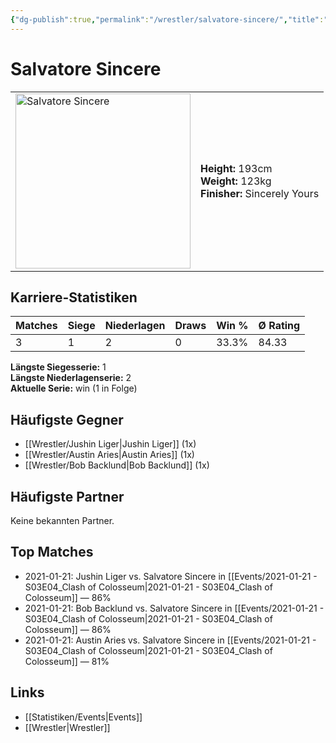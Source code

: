 ```yaml
---
{"dg-publish":true,"permalink":"/wrestler/salvatore-sincere/","title":"Salvatore Sincere","tags":["wrestler"],"noteIcon":""}
---
```



# Salvatore Sincere

<table>
        <tr>
        <td><img src="https://github.com/CptSpaulding1980/choke-slam-wrestling/releases/download/images/Salvatore_Sincere.png" width="280" alt="Salvatore Sincere"></td>
        <td>
        <b>Height:</b> 193cm<br>
        <b>Weight:</b> 123kg<br>
        <b>Finisher:</b> Sincerely Yours<br>
        </td>
        </tr>
        </table>
        
## Karriere-Statistiken

| Matches | Siege | Niederlagen | Draws | Win % | Ø Rating |
|---------|-------|-------------|-------|-------|-----------|
| 3 | 1 | 2 | 0 | 33.3% | 84.33 |

**Längste Siegesserie:** 1<br>**Längste Niederlagenserie:** 2<br>**Aktuelle Serie:** win (1 in Folge)


## Häufigste Gegner
- [[Wrestler/Jushin Liger\|Jushin Liger]] (1x)
- [[Wrestler/Austin Aries\|Austin Aries]] (1x)
- [[Wrestler/Bob Backlund\|Bob Backlund]] (1x)

## Häufigste Partner
Keine bekannten Partner.

## Top Matches
- 2021-01-21: Jushin Liger vs. Salvatore Sincere in [[Events/2021-01-21 - S03E04_Clash of Colosseum\|2021-01-21 - S03E04_Clash of Colosseum]] — 86%
- 2021-01-21: Bob Backlund vs. Salvatore Sincere in [[Events/2021-01-21 - S03E04_Clash of Colosseum\|2021-01-21 - S03E04_Clash of Colosseum]] — 86%
- 2021-01-21: Austin Aries vs. Salvatore Sincere in [[Events/2021-01-21 - S03E04_Clash of Colosseum\|2021-01-21 - S03E04_Clash of Colosseum]] — 81%

## Links
- [[Statistiken/Events\|Events]]
- [[Wrestler\|Wrestler]]
